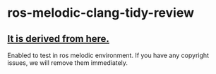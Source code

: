 # ros-melodic-clang-tidy-review

## [It is derived from here.](https://github.com/ZedThree/clang-tidy-review)
Enabled to test in ros melodic environment. 
If you have any copyright issues, we will remove them immediately.